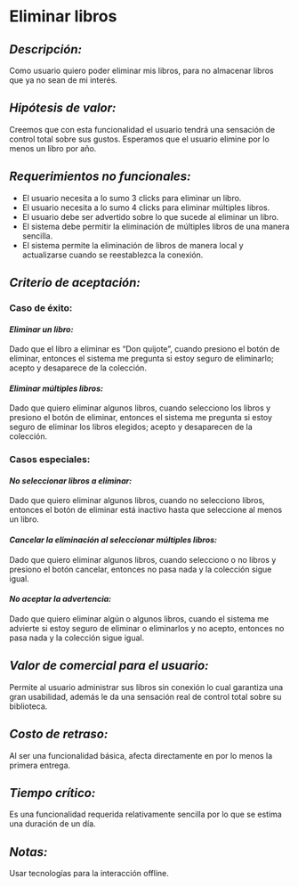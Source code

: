 # Eliminar libros

## **_Descripción:_**

Como usuario quiero poder eliminar mis libros, para no almacenar libros que ya no sean de mi interés.

## **_Hipótesis de valor:_**

Creemos que con esta funcionalidad el usuario tendrá una sensación de control total sobre sus gustos. Esperamos que el usuario elimine por lo menos un libro por año.

## **_Requerimientos no funcionales:_**

-   El usuario necesita a lo sumo 3 clicks para eliminar un libro.
-   El usuario necesita a lo sumo 4 clicks para eliminar múltiples libros.
-   El usuario debe ser advertido sobre lo que sucede al eliminar un libro.
-   El sistema debe permitir la eliminación de múltiples libros de una manera sencilla.
-   El sistema permite la eliminación de libros de manera local y actualizarse cuando se reestablezca la conexión.

## **_Criterio de aceptación:_**

### **Caso de éxito:**

#### _Eliminar un libro:_

Dado que el libro a eliminar es “Don quijote”, cuando presiono el botón de eliminar, entonces el sistema me pregunta si estoy seguro de eliminarlo; acepto y desaparece de la colección.

#### _Eliminar múltiples libros:_

Dado que quiero eliminar algunos libros, cuando selecciono los libros y presiono el botón de eliminar, entonces el sistema me pregunta si estoy seguro de eliminar los libros elegidos; acepto y desaparecen de la colección.

### **Casos especiales:**

#### _No seleccionar libros a eliminar:_

Dado que quiero eliminar algunos libros, cuando no selecciono libros, entonces el botón de eliminar está inactivo hasta que seleccione al menos un libro.

#### _Cancelar la eliminación al seleccionar múltiples libros:_

Dado que quiero eliminar algunos libros, cuando selecciono o no libros y presiono el botón cancelar, entonces no pasa nada y la colección sigue igual.

#### _No aceptar la advertencia:_

Dado que quiero eliminar algún o algunos libros, cuando el sistema me advierte si estoy seguro de eliminar o eliminarlos y no acepto, entonces no pasa nada y la colección sigue igual.

## **_Valor de comercial para el usuario:_**

Permite al usuario administrar sus libros sin conexión lo cual garantiza una gran usabilidad, además le da una sensación real de control total sobre su biblioteca.

## **_Costo de retraso:_**

Al ser una funcionalidad básica, afecta directamente en por lo menos la primera entrega.

## **_Tiempo crítico:_**

Es una funcionalidad requerida relativamente sencilla por lo que se estima una duración de un día.

## **_Notas:_**

Usar tecnologías para la interacción offline.
